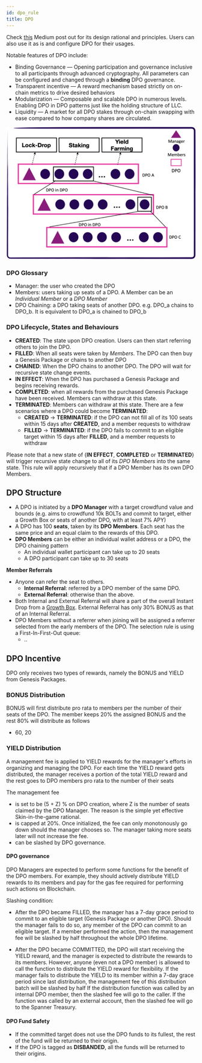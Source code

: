 ```yaml
---
id: dpo_rule
title: DPO
---
```


Check [this](https://spannerprotocol.medium.com/introducing-dpo-e4ca0730e1c) Medium post out for its design rational and principles. Users can also use it as is and configure DPO for their usages. 

Notable features of DPO include:
- Binding Governance — Opening participation and governance inclusive to all participants through advanced cryptography. All parameters can be configured and changed through a **binding** DPO governance.
- Transparent incentive — A reward mechanism based strictly on on-chain metrics to drive desired behaviors
- Modularization — Composable and scalable DPO in numerous levels. Enabling DPO in DPO patterns just like the holding structure of LLC.
- Liquidity — A market for all DPO stakes through on-chain swapping with ease compared to how company shares are circulated.

<img src="assets/dpo.png" width="600">

### DPO Glossary
- Manager: the user who created the DPO
- Members: users taking up seats of a DPO. A Member can be an *Individual Member* or a *DPO Member*
- DPO Chaining: a DPO taking seats of another DPO. e.g. DPO_a chains to DPO_b. It is equivalent to DPO_a is chained to DPO_b

### DPO Lifecycle, States and Behaviours
- **CREATED**: The state upon DPO creation. Users can then start referring others to join the DPO.
- **FILLED**: When all seats were taken by *Members*. The DPO can then buy a Genesis Package or chains to another DPO
- **CHAINED**: When the DPO chains to another DPO. The DPO will wait for recursive state change events.
- **IN EFFECT**: When the DPO has purchased a Genesis Package and begins receiving rewards. 
- **COMPLETED**: when all rewards from the purchased Genesis Package have been received. Members can withdraw at this state.
- **TERMINATED**: Members can withdraw at this state. There are a few scenarios where a DPO could become **TERMINATED**: 
  - **CREATED** -> **TERMINATED**: if the DPO can not fill all of its 100 seats within 15 days after **CREATED**, and a member requests to withdraw
  - **FILLED** -> **TERMINATED**: if the DPO fails to commit to an eligible target within 15 days after **FILLED**, and a member requests to withdraw

Please note that a new state of {**IN EFFECT**, **COMPLETED** or **TERMINATED**} will trigger recursive state change to all of its *DPO Members* into the same state. 
This rule will apply recursively that if a DPO Member has its own DPO Members. 

## DPO Structure
- A DPO is initiated by a **DPO Manager** with a target crowdfund value and bounds (e.g. aims to crowdfund 10k BOLTs and commit to target, either a Growth Box or seats of another DPO, with at least 7% APY)
- A DPO has 100 **seats**, taken by its **DPO Members**. Each seat has the same price and an equal claim to the rewards of this DPO. 
- **DPO Members** can be either an individual wallet address or a DPO, the DPO chaining pattern 
    - An individual wallet participant can take up to 20 seats
    - A DPO participant can take up to 30 seats

**Member Referrals**
- Anyone can refer the seat to others. 
    - **Internal Referral**: referred by a DPO member of the same DPO.
    - **External Referral**: otherwise than the above.
- Both Internal and External Referral will share a part of the overall Instant Drop from a [Growth Box](growthbox_rule.md). External Referral has only 30% BONUS as that of an Internal Referral.
- DPO Members without a referrer when joining will be assigned a referrer selected from the early members of the DPO. The selection rule is using a First-In-First-Out queue:
    - ..

## DPO Incentive
DPO only receives two types of rewards, namely the BONUS and YIELD from Genesis Packages.

### BONUS Distribution
BONUS will first distribute pro rata to members per the number of their seats of the DPO. 
The member keeps 20% the assigned BONUS and the rest 80% will distribute as follows
- 60, 20


### YIELD Distribution
A management fee is applied to YIELD rewards for the manager's efforts in organizing and managing the DPO. 
For each time the YIELD reward gets distributed, the manager receives a portion of the total YIELD reward and the rest goes to DPO members pro rata to the number of their seats

The management fee 
- is set to be (5 + Z) % on DPO creation, where Z is the number of seats claimed by the DPO Manager. The reason is the simple yet effective Skin-in-the-game rational.
- is capped at 20%. Once initialized, the fee can only monotonously go down should the manager chooses so. The manager taking more seats later will not increase the fee.
- can be slashed by DPO governance.

#### DPO governance
DPO Managers are expected to perform some functions for the benefit of the DPO members.
For example, they should actively distribute YIELD rewards to its members and pay for the gas fee required for performing such actions on Blockchain.

Slashing condition:
- After the DPO became FILLED, the manager has a 7-day grace period to commit to an eligible target (Genesis Package or another DPO). 
  Should the manager fails to do so, any member of the DPO can commit to an eligible target. 
  If a member performed the action, then the management fee will be slashed by half throughout the whole DPO lifetime.
  
- After the DPO became COMMITTED, the DPO will start receiving the YIELD reward, and the manager is expected to distribute the rewards to its members. 
  However, anyone (even not a DPO member) is allowed to call the function to distribute the YIELD reward for flexibility. 
  If the manager fails to distribute the YIELD to its member within a 7-day grace period since last distribution, the management fee of this distribution batch will be slashed by half
  If the distribution function was called by an internal DPO member, then the slashed fee will go to the caller. 
  If the function was called by an external account, then the slashed fee will go to the Spanner Treasury.

#### DPO Fund Safety
- If the committed target does not use the DPO funds to its fullest, the rest of the fund will be returned to their origin.
- If the DPO is tagged as **DISBANDED**, all the funds will be returned to their origins.